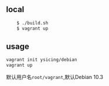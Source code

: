 ## local

```bash
    $ ./build.sh
    $ vagrant up
```

## usage

```bash
vagrant init ysicing/debian
vagrant up
```

默认用户名`root/vagrant`,默认Debian 10.3
